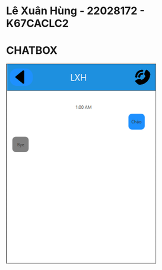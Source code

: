 # Lê Xuân Hùng - 22028172 - K67CACLC2
# CHATBOX
![alt](https://github.com/EunjungHam53/CHATBOX/blob/main/src/main/resources/image/picdemo.png)
